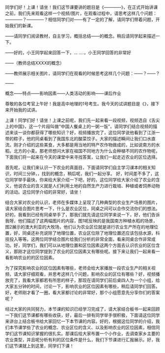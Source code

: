 同学们好！上课！请坐！我们这节课要讲的题目是《————》，在正式开始讲课之前，我们先来观看这样一个视频/图片，在观看过程中，请思考这样几个问题：————？————？相信同学们对——有了一定的了解，请同学们带着问题，开始我们的新课。

——请同学们阅读教材，自主学习，概括总结——的概念。稍后请同学起来描述一下。

——好的，小王同学起来回答一下，... ....，小王同学回答的非常好

——（教师总结XXXX的概念）

——教师展示相关图片，请同学们在观看的时候思考这样几个问题：——？——？

——





概念——特点——影响因素——人类活动的影响——课后作业









尊敬的各位考官上午好！我是高中地理的1号考生。我今天的试讲题目是《》，接下来开始我的试讲。

上课！同学们好！请坐！上课之前呢，我们先一起来看一段视频，视频选自《舌尖上的中国》，这一个片段叫做“中国人餐桌上的一粥一饭”，请同学们结合视频的描述来谈一谈你都获得了哪些知识？好，视频播放完了，这位同学说他看到了江浙一带的粽子，他的同桌看到了我国东北的酸菜饺子。大家的描述瞬间让我们口水直流。刚才介绍的这些美食，大多都是用当地的特产农作物做成的，比如说南方的水稻，北方的小麦。那老师想问大家在祖国不同地方为什么会种植不同的农作物呢，下面我们将一起来在今天的课堂中来寻找答案，让我们一起走近农业的区位选择。



首先呢，让我们来认识一下农业的真面目，下面请同学们自主学习课本的相关知识，时间三分钟，，找到的概念，稍后呢，我们一起分享。   好，时间差不多了，这位同学举手最快，你来给大家介绍一下吧，好的，这位同学给大家介绍了农业的含义，他说农业的含义就是人们利用土地的自然生产力进行栽培、种植或者饲养动物的活动。这位同学介绍的非常好，请坐！



结合大家对农业的认识，老师在多媒体上呈现了几种典型的农业生产场景的图片，请大家结合图片思考一下，什么是农业区位，同桌之间可以合作交流你们的想法。好的，我看到已经有同桌举手了，那我们就先请这位同学来说一下，好，他们告诉我呀，他们描述了这两幅图片的内容，图1呢反映的是我国南方种植水稻的场景，图2展示的澳大利亚的大牧场，他们认为农业区位就是进行农业生产所在的地理位置，好，同桌还补充说除了地理位置，农业区位除了地理位置还应该包括水源，科技投入等等。这两位同学结合图片给我们分析的非常全面，看来同桌合作非常成功。好，同学们，我们可以从地理位置和区位因素这两个方面去认识农业的区位含义，那刚才这位同学提到了农业的区位因素又有哪些呢。接下来让我们一起来看一看影响农业的的区位因素。



为了探究影响农业的区位因素有哪些，老师会给大家播放一段农业生产的相关视频，请大家仔细观看，并思考这样几个问题，影响农业的区位有哪些？好，视频播放完了，我看大家都若有所思的样子，那现在请同学们前后桌四人为一个小组，给大家五分钟的时间，讨论一下，影响农业的区位因素有哪些，稍后请同学们回答。好，老师刚才看了一圈，看大家都讨论的非常好，那个小组愿意先分享你们的答案呢？  



经过大家的共同努力，本节课的知识已经学习完成了，请大家结合板书一起来回顾一下我们这节课都有哪些收获，好，最后一排有同学举手很积极，下面请这位同学来讲台上结合板书给大家回忆一下本节课的内容。好的，根据这位同学的介绍，我们本节课学些了农业的概念、农业区位的含义、以及影响农业的区位因素，相信同学们这节课知识掌握的很扎实。那课后给大家布置一个小作业，去调查家乡主要的农业类型，并且呢分析有利的区位条件是什么，我们下节课进行汇报展示。好，我们这节课就上到这里，同学们下课！
